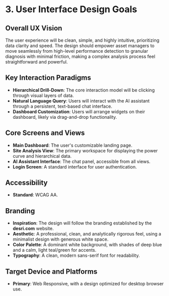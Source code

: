 # 3. User Interface Design Goals

## Overall UX Vision
The user experience will be clean, simple, and highly intuitive, prioritizing data clarity and speed. The design should empower asset managers to move seamlessly from high-level performance detection to granular diagnosis with minimal friction, making a complex analysis process feel straightforward and powerful.

## Key Interaction Paradigms
* **Hierarchical Drill-Down**: The core interaction model will be clicking through visual layers of data.
* **Natural Language Query**: Users will interact with the AI assistant through a persistent, text-based chat interface.
* **Dashboard Customization**: Users will arrange widgets on their dashboard, likely via drag-and-drop functionality.

## Core Screens and Views
* **Main Dashboard**: The user's customizable landing page.
* **Site Analysis View**: The primary workspace for displaying the power curve and hierarchical data.
* **AI Assistant Interface**: The chat panel, accessible from all views.
* **Login Screen**: A standard interface for user authentication.

## Accessibility
* **Standard**: WCAG AA.

## Branding
* **Inspiration**: The design will follow the branding established by the **desri.com** website.
* **Aesthetic**: A professional, clean, and analytically rigorous feel, using a minimalist design with generous white space.
* **Color Palette**: A dominant white background, with shades of deep blue and a calm, light teal/green for accents.
* **Typography**: A clean, modern sans-serif font for readability.

## Target Device and Platforms
* **Primary**: Web Responsive, with a design optimized for desktop browser use.
